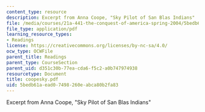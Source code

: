 ```yaml
---
content_type: resource
description: Excerpt from Anna Coope, "Sky Pilot of San Blas Indians"
file: /media/courses/21a-441-the-conquest-of-america-spring-2004/5bedb61aead07498260eabca80b2fa83_coopesky.pdf
file_type: application/pdf
learning_resource_types:
- Readings
license: https://creativecommons.org/licenses/by-nc-sa/4.0/
ocw_type: OCWFile
parent_title: Readings
parent_type: CourseSection
parent_uid: d351c30b-77ea-cda6-f5c2-a0b747974938
resourcetype: Document
title: coopesky.pdf
uid: 5bedb61a-ead0-7498-260e-abca80b2fa83
---
```

Excerpt from Anna Coope, "Sky Pilot of San Blas Indians"